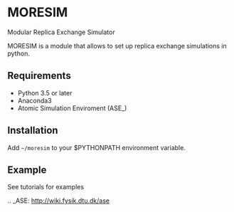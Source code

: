 # MORESIM
Modular Replica Exchange Simulator

MORESIM is a module that allows to set up replica exchange simulations in python.

## Requirements
* Python 3.5 or later
* Anaconda3
* Atomic Simulation Enviroment (ASE_)

## Installation 
Add ``~/moresim`` to your $PYTHONPATH environment variable.

Example
-------
See tutorials for examples



.. _ASE: http://wiki.fysik.dtu.dk/ase
